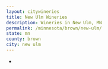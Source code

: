 ```yaml
---
layout: citywineries
title: New Ulm Wineries
description: Wineries in New Ulm, MN
permalink: /minnesota/brown/new-ulm/
state: mn
county: brown
city: new ulm
---
```

-
